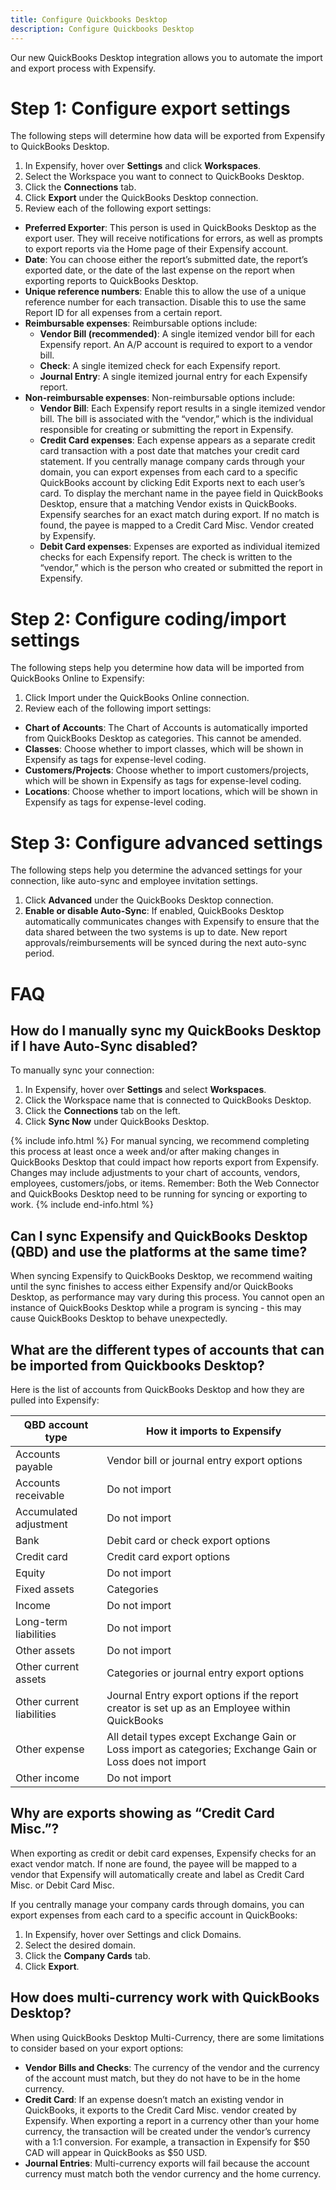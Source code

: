 ```yaml
---
title: Configure Quickbooks Desktop
description: Configure Quickbooks Desktop
---
```

Our new QuickBooks Desktop integration allows you to automate the import and export process with Expensify.

# Step 1: Configure export settings
The following steps will determine how data will be exported from Expensify to QuickBooks Desktop.

1. In Expensify, hover over **Settings** and click **Workspaces**.
2. Select the Workspace you want to connect to QuickBooks Desktop.
3. Click the **Connections** tab. 
4. Click **Export** under the QuickBooks Desktop connection.
5. Review each of the following export settings:
- **Preferred Exporter**: This person is used in QuickBooks Desktop as the export user. They will receive notifications for errors, as well as prompts to export reports via the Home page of their Expensify account.
- **Date**: You can choose either the report’s submitted date, the report’s exported date, or the date of the last expense on the report when exporting reports to QuickBooks Desktop.
- **Unique reference numbers**: Enable this to allow the use of a unique reference number for each transaction. Disable this to use the same Report ID for all expenses from a certain report.
- **Reimbursable expenses**: Reimbursable options include:
    - **Vendor Bill (recommended)**: A single itemized vendor bill for each Expensify report. An A/P account is required to export to a vendor bill.
    - **Check**: A single itemized check for each Expensify report.
    - **Journal Entry**: A single itemized journal entry for each Expensify report.
- **Non-reimbursable expenses**: Non-reimbursable options include:
    - **Vendor Bill**: Each Expensify report results in a single itemized vendor bill. The bill is associated with the “vendor,” which is the individual responsible for creating or submitting the report in Expensify.
    - **Credit Card expenses**: Each expense appears as a separate credit card transaction with a post date that matches your credit card statement. If you centrally manage company cards through your domain, you can export expenses from each card to a specific QuickBooks account by clicking Edit Exports next to each user’s card. To display the merchant name in the payee field in QuickBooks Desktop, ensure that a matching Vendor exists in QuickBooks. Expensify searches for an exact match during export. If no match is found, the payee is mapped to a Credit Card Misc. Vendor created by Expensify.
    - **Debit Card expenses**: Expenses are exported as individual itemized checks for each Expensify report. The check is written to the “vendor,” which is the person who created or submitted the report in Expensify.

# Step 2: Configure coding/import settings

The following steps help you determine how data will be imported from QuickBooks Online to Expensify:

1. Click Import under the QuickBooks Online connection.
2. Review each of the following import settings:
- **Chart of Accounts**: The Chart of Accounts is automatically imported from QuickBooks Desktop as categories. This cannot be amended.
- **Classes**: Choose whether to import classes, which will be shown in Expensify as tags for expense-level coding.
- **Customers/Projects**: Choose whether to import customers/projects, which will be shown in Expensify as tags for expense-level coding.
- **Locations**: Choose whether to import locations, which will be shown in Expensify as tags for expense-level coding.

# Step 3: Configure advanced settings

The following steps help you determine the advanced settings for your connection, like auto-sync and employee invitation settings.

1. Click **Advanced** under the QuickBooks Desktop connection.
2. **Enable or disable Auto-Sync**: If enabled, QuickBooks Desktop automatically communicates changes with Expensify to ensure that the data shared between the two systems is up to date. New report approvals/reimbursements will be synced during the next auto-sync period.

# FAQ

## **How do I manually sync my QuickBooks Desktop if I have Auto-Sync disabled?**

To manually sync your connection: 

1. In Expensify, hover over **Settings** and select **Workspaces**. 
2. Click the Workspace name that is connected to QuickBooks Desktop.
3. Click the **Connections** tab on the left. 
4. Click **Sync Now** under QuickBooks Desktop.

{% include info.html %}
For manual syncing, we recommend completing this process at least once a week and/or after making changes in QuickBooks Desktop that could impact how reports export from Expensify. Changes may include adjustments to your chart of accounts, vendors, employees, customers/jobs, or items. Remember: Both the Web Connector and QuickBooks Desktop need to be running for syncing or exporting to work.
{% include end-info.html %}

## **Can I sync Expensify and QuickBooks Desktop (QBD) and use the platforms at the same time?**

When syncing Expensify to QuickBooks Desktop, we recommend waiting until the sync finishes to access either Expensify and/or QuickBooks Desktop, as performance may vary during this process. You cannot open an instance of QuickBooks Desktop while a program is syncing - this may cause QuickBooks Desktop to behave unexpectedly.

## **What are the different types of accounts that can be imported from Quickbooks Desktop?**

Here is the list of accounts from QuickBooks Desktop and how they are pulled into Expensify:

| QBD account type  | How it imports to Expensify |
| ------------- | ------------- |
| Accounts payable  | Vendor bill or journal entry export options  |
| Accounts receivable  | Do not import  |
| Accumulated adjustment  | Do not import  |
| Bank  | Debit card or check export options  |
| Credit card  | Credit card export options  |
| Equity  | Do not import  |
| Fixed assets  | Categories  |
| Income  | Do not import  |
| Long-term liabilities  | Do not import  |
| Other assets  | Do not import  |
| Other current assets  | Categories or journal entry export options  |
| Other current liabilities  | Journal Entry export options if the report creator is set up as an Employee within QuickBooks  |
| Other expense  | All detail types except Exchange Gain or Loss import as categories; Exchange Gain or Loss does not import  |
| Other income  | Do not import  |

## **Why are exports showing as “Credit Card Misc.”?**

When exporting as credit or debit card expenses, Expensify checks for an exact vendor match. If none are found, the payee will be mapped to a vendor that Expensify will automatically create and label as Credit Card Misc. or Debit Card Misc. 

If you centrally manage your company cards through domains, you can export expenses from each card to a specific account in QuickBooks:

1. In Expensify, hover over Settings and click Domains.
2. Select the desired domain.
3. Click the **Company Cards** tab. 
4. Click **Export**.

## **How does multi-currency work with QuickBooks Desktop?**

When using QuickBooks Desktop Multi-Currency, there are some limitations to consider based on your export options:

- **Vendor Bills and Checks**: The currency of the vendor and the currency of the account must match, but they do not have to be in the home currency.
- **Credit Card**: If an expense doesn’t match an existing vendor in QuickBooks, it exports to the Credit Card Misc. vendor created by Expensify. When exporting a report in a currency other than your home currency, the transaction will be created under the vendor’s currency with a 1:1 conversion. For example, a transaction in Expensify for $50 CAD will appear in QuickBooks as $50 USD.
- **Journal Entries**: Multi-currency exports will fail because the account currency must match both the vendor currency and the home currency.
